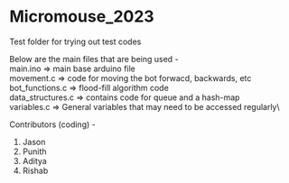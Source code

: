 # Micromouse_2023

Test folder for trying out test codes

Below are the main files that are being used -\
main.ino => main base arduino file \
movement.c => code for moving the bot forwacd, backwards, etc \
bot_functions.c => flood-fill algorithm code \
data_structures.c => contains code for queue and a hash-map\
variables.c => General variables that may need to be accessed regularly\

Contributors (coding) - 
1. Jason
2. Punith
3. Aditya
4. Rishab
